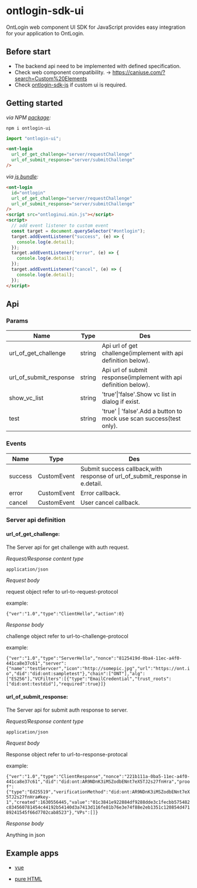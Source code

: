 # ontlogin-sdk-ui

OntLogin web component UI SDK for JavaScript provides easy integration for your application to OntLogin.

## Before start

- The backend api need to be implemented with defined specification.
- Check web component compatibility. -> https://caniuse.com/?search=Custom%20Elements
- Check [ontlogin-sdk-js](https://github.com/ontology-tech/ontlogin-sdk-js) if custom ui is required.

## Getting started

_via NPM [package](https://npmjs.com/package/ontlogin-ui):_

```
npm i ontlogin-ui
```

```js
import "ontlogin-ui";
```

```html
<ont-login
  url_of_get_challenge="server/requestChallenge"
  url_of_submit_response="server/submitChallenge"
/>
```

_via [js bundle](./dist/ontloginui.min.js):_

```html
<ont-login
  id="ontlogin"
  url_of_get_challenge="server/requestChallenge"
  url_of_submit_response="server/submitChallenge"
/>
<script src="ontloginui.min.js"></script>
<script>
  // add event listener to custom event
  const target = document.querySelector("#ontlogin");
  target.addEventListener("success", (e) => {
    console.log(e.detail);
  });
  target.addEventListener("error", (e) => {
    console.log(e.detail);
  });
  target.addEventListener("cancel", (e) => {
    console.log(e.detail);
  });
</script>
```

## Api

### Params

| Name                   | Type   | Des                                                                 |
| ---------------------- | ------ | ------------------------------------------------------------------- |
| url_of_get_challenge   | string | Api url of get challenge(implement with api definition below).      |
| url_of_submit_response | string | Api url of submit response(implement with api definition below).    |
| show_vc_list           | string | 'true'\|'false'.Show vc list in dialog if exist.                    |
| test                   | string | 'true' \| 'false'.Add a button to mock use scan success(test only). |

### Events

| Name    | Type        | Des                                                                          |
| ------- | ----------- | ---------------------------------------------------------------------------- |
| success | CustomEvent | Submit success callback,with response of url_of_submit_response in e.detail. |
| error   | CustomEvent | Error callback.                                                              |
| cancel  | CustomEvent | User cancel callback.                                                        |

### Server api definition

#### url_of_get_challenge:

The Server api for get challenge with auth request.

_Request/Response content type_

`application/json`

_Request body_

request object refer to url-to-request-protocol

example:

`{"ver":"1.0","type":"ClientHello","action":0}`

_Response body_

challenge object refer to url-to-challenge-protocol

example:

`{"ver":"1.0","type":"ServerHello","nonce":"8125419d-0ba4-11ec-a4f0-441ca8e37c61","server":{"name":"testServcer","icon":"http://somepic.jpg","url":"https://ont.io","did":"did:ont:sampletest"},"chain":["ONT"],"alg":["ES256"],"VCFilters":[{"type":"EmailCredential","trust_roots":["did:ont:testdid"],"required":true}]}`

#### url_of_submit_response:

The Server api for submit auth response to server.

_Request/Response content type_

`application/json`

_Request body_

Response object refer to url-to-response-protocal

example:

`{"ver":"1.0","type":"ClientResponse","nonce":"221b111a-0ba5-11ec-a4f0-441ca8e37c61","did":"did:ont:AR9NDnK3iMSZodbENnt7eX5TJ2s27fnHra","proof":{"type":"Ed25519","verificationMethod":"did:ont:AR9NDnK3iMSZodbENnt7eX5TJ2s27fnHra#key-1","created":1630556445,"value":"01c3841e922884df9288dde3c1fecbb575482c834560781454c44192b54140d3a7413d116fe81b76e3e74f88e2eb1351c120854d47189241545f66d7702cab8523"},"VPs":[]}`

_Response body_

Anything in json

## Example apps

- [vue](https://github.com/ontology-tech/ontlogin-sdk-ui/tree/main/examples/vue)

- [pure HTML](https://github.com/ontology-tech/ontlogin-sdk-ui/tree/main/examples/html)
